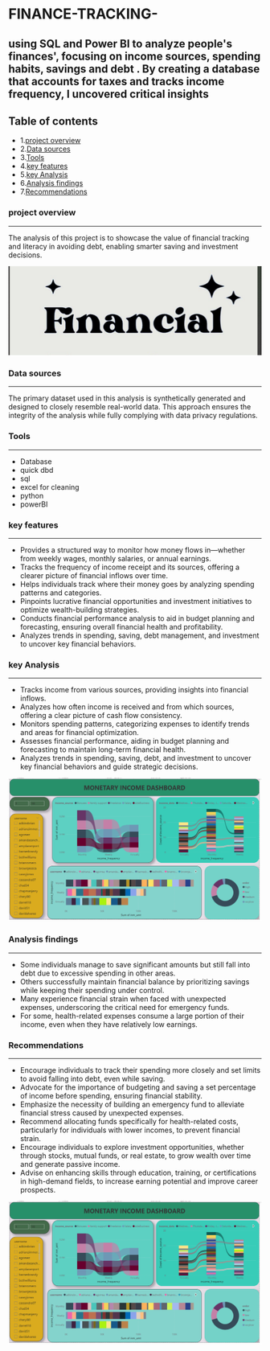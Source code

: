 # FINANCE-TRACKING-
using SQL and Power BI to analyze people's finances', focusing on income sources, spending habits, savings and debt . By creating a database that accounts for taxes and tracks income frequency, I uncovered critical insights
---
## Table of contents 
- 1.[project overview](#project-overview)
- 2.[Data sources](#data-sources) 
- 3.[Tools](#tools)
- 4.[key features](#key-features)
- 5.[key Analysis](#key-analysis)
- 6.[Analysis findings](#analysis-findings)
- 7.[Recommendations](#recommendations)

### project overview
---
The analysis of this project is to showcase the value of financial tracking and literacy in avoiding debt, enabling smarter saving and investment decisions. 

![Dashboard](https://github.com/FebeianBELLO/FINANCE-TRACKING-/blob/main/finance.png)


### Data sources 
---
The primary dataset used in this analysis is synthetically generated and designed to closely resemble real-world data. This approach ensures the integrity of the analysis while fully complying with data privacy regulations.

### Tools
---
-  Database 
- quick dbd
- sql
- excel for cleaning
- python
- powerBI
### key features
---
- Provides a structured way to monitor how money flows in—whether from weekly wages, monthly salaries, or annual earnings.
- Tracks the frequency of income receipt and its sources, offering a clearer picture of financial inflows over time.
- Helps individuals track where their money goes by analyzing spending patterns and categories.
- Pinpoints lucrative financial opportunities and investment initiatives to optimize wealth-building strategies.
- Conducts financial performance analysis to aid in budget planning and forecasting, ensuring overall financial health and profitability.
- Analyzes trends in spending, saving, debt management, and investment to uncover key financial behaviors.

### key Analysis 
---
- Tracks income from various sources, providing insights into financial inflows.
- Analyzes how often income is received and from which sources, offering a clear picture of cash flow consistency.
- Monitors spending patterns, categorizing expenses to identify trends and areas for financial optimization.
- Assesses financial performance, aiding in budget planning and forecasting to maintain long-term financial health.
- Analyzes trends in spending, saving, debt, and investment to uncover key financial behaviors and guide strategic decisions.

![Dashboard](https://github.com/FebeianBELLO/FINANCE-TRACKING-/blob/main/monetary%20income%20dashboard.png)


### Analysis findings 
---
- Some individuals manage to save significant amounts but still fall into debt due to excessive spending in other areas.
- Others successfully maintain financial balance by prioritizing savings while keeping their spending under control.
- Many experience financial strain when faced with unexpected expenses, underscoring the critical need for emergency funds.
- For some, health-related expenses consume a large portion of their income, even when they have relatively low earnings.
### Recommendations
---
- Encourage individuals to track their spending more closely and set limits to avoid falling into debt, even while saving.
- Advocate for the importance of budgeting and saving a set percentage of income before spending, ensuring financial stability.
- Emphasize the necessity of building an emergency fund to alleviate financial stress caused by unexpected expenses.
- Recommend allocating funds specifically for health-related costs, particularly for individuals with lower incomes, to prevent financial strain.
- Encourage individuals to explore investment opportunities, whether through stocks, mutual funds, or real estate, to grow wealth over time and generate passive income.
- Advise on enhancing skills through education, training, or certifications in high-demand fields, to increase earning potential and improve career prospects.

![Dashboard](https://github.com/FebeianBELLO/FINANCE-TRACKING-/blob/main/monetary%20income%20dashboard.png)
